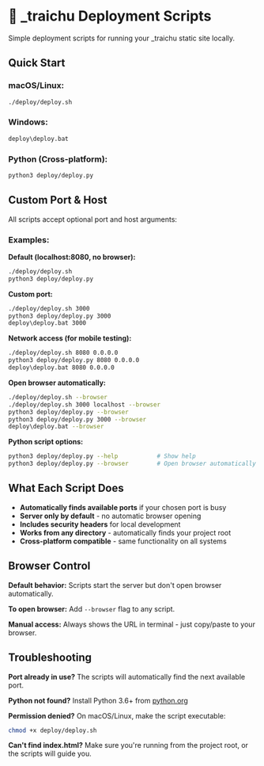 # 🚀 _traichu Deployment Scripts

Simple deployment scripts for running your _traichu static site locally.

## Quick Start

### macOS/Linux:
```bash
./deploy/deploy.sh
```

### Windows:
```cmd
deploy\deploy.bat
```

### Python (Cross-platform):
```bash
python3 deploy/deploy.py
```

## Custom Port & Host

All scripts accept optional port and host arguments:

### Examples:

**Default (localhost:8080, no browser):**
```bash
./deploy/deploy.sh
python3 deploy/deploy.py
```

**Custom port:**
```bash
./deploy/deploy.sh 3000
python3 deploy/deploy.py 3000
deploy\deploy.bat 3000
```

**Network access (for mobile testing):**
```bash
./deploy/deploy.sh 8080 0.0.0.0
python3 deploy/deploy.py 8080 0.0.0.0
deploy\deploy.bat 8080 0.0.0.0
```

**Open browser automatically:**
```bash
./deploy/deploy.sh --browser
./deploy/deploy.sh 3000 localhost --browser
python3 deploy/deploy.py --browser
python3 deploy/deploy.py 3000 --browser
deploy\deploy.bat --browser
```

**Python script options:**
```bash
python3 deploy/deploy.py --help           # Show help
python3 deploy/deploy.py --browser        # Open browser automatically
```

## What Each Script Does

- **Automatically finds available ports** if your chosen port is busy
- **Server only by default** - no automatic browser opening
- **Includes security headers** for local development
- **Works from any directory** - automatically finds your project root
- **Cross-platform compatible** - same functionality on all systems

## Browser Control

**Default behavior:** Scripts start the server but don't open browser automatically.

**To open browser:** Add `--browser` flag to any script.

**Manual access:** Always shows the URL in terminal - just copy/paste to your browser.

## Troubleshooting

**Port already in use?** The scripts will automatically find the next available port.

**Python not found?** Install Python 3.6+ from [python.org](https://python.org)

**Permission denied?** On macOS/Linux, make the script executable:
```bash
chmod +x deploy/deploy.sh
```

**Can't find index.html?** Make sure you're running from the project root, or the scripts will guide you. 